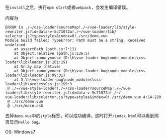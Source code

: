 在`install`之后，执行`npm start`或者`webpack`，会发生编译错误。

内容为

```
ERROR in ./~/css-loader?sourceMap!./~/vue-loader/lib/style-rewriter.js?id=data-v-5c71072a!./~/vue-loader/lib/
selector.js?type=styles&index=0!./src/demo.vue
Module build failed: TypeError: Path must be a string. Received undefined
    at assertPath (path.js:7:11)
    at Object.relative (path.js:536:5)
    at Object.<anonymous> (D:\h\vue-loader-bug\node_modules\css-loader\lib\loader.js:101:19)
    at Array.map (native)
    at Object.<anonymous> (D:\h\vue-loader-bug\node_modules\css-loader\lib\loader.js:99:31)
    at D:\h\vue-loader-bug\node_modules\css-loader\lib\processCss.js:199:3
 @ ./~/vue-style-loader!./~/css-loader?sourceMap!./~/vue-loader/lib/style-rewriter.js?id=data-v-5c71072a!./~/
vue-loader/lib/selector.js?type=styles&index=0!./src/demo.vue 4:14-220
 @ ./src/demo.vue
 @ ./src/main.es6
```

去掉`demo.vue`中的`style`标签，可以成功编译。这时打开`/index.html`可以看到网页显示`Hello bug`。

OS: Windows7